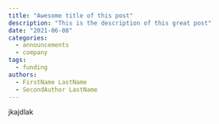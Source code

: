 ```yaml
---
title: "Awesome title of this post"
description: "This is the description of this great post"
date: "2021-06-08"
categories:
  - announcements
  - company
tags:
  - funding
authors:
  - FirstName LastName
  - SecondAuthor LastName 
---
```


jkajdlak
